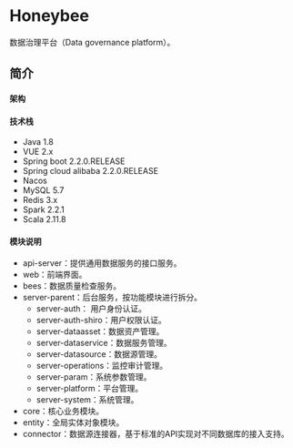 # Honeybee

数据治理平台（Data governance platform）。

## 简介

#### 架构

#### 技术栈

- Java 1.8
- VUE 2.x
- Spring boot 2.2.0.RELEASE
- Spring cloud alibaba 2.2.0.RELEASE
- Nacos
- MySQL 5.7
- Redis 3.x
- Spark 2.2.1
- Scala 2.11.8

#### 模块说明

- api-server：提供通用数据服务的接口服务。
- web：前端界面。
- bees：数据质量检查服务。
- server-parent：后台服务，按功能模块进行拆分。
  - server-auth： 用户身份认证。
  - server-auth-shiro：用户权限认证。
  - server-dataasset：数据资产管理。
  - server-dataservice：数据服务管理。
  - server-datasource：数据源管理。
  - server-operations：监控审计管理。
  - server-param：系统参数管理。
  - server-platform：平台管理。
  - server-system：系统管理。
- core：核心业务模块。
- entity：全局实体对象模块。
- connector：数据源连接器，基于标准的API实现对不同数据库的接入支持。